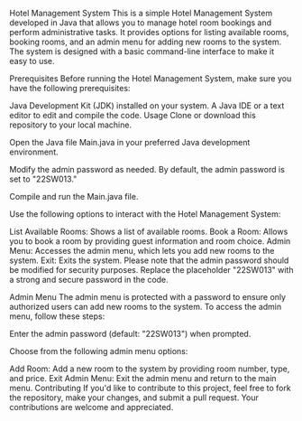 Hotel Management System
This is a simple Hotel Management System developed in Java that allows you to manage hotel room bookings and perform administrative tasks. It provides options for listing available rooms, booking rooms, and an admin menu for adding new rooms to the system. The system is designed with a basic command-line interface to make it easy to use.

Prerequisites
Before running the Hotel Management System, make sure you have the following prerequisites:

Java Development Kit (JDK) installed on your system.
A Java IDE or a text editor to edit and compile the code.
Usage
Clone or download this repository to your local machine.

Open the Java file Main.java in your preferred Java development environment.

Modify the admin password as needed. By default, the admin password is set to "22SW013."

Compile and run the Main.java file.

Use the following options to interact with the Hotel Management System:

List Available Rooms: Shows a list of available rooms.
Book a Room: Allows you to book a room by providing guest information and room choice.
Admin Menu: Accesses the admin menu, which lets you add new rooms to the system.
Exit: Exits the system.
Please note that the admin password should be modified for security purposes. Replace the placeholder "22SW013" with a strong and secure password in the code.

Admin Menu
The admin menu is protected with a password to ensure only authorized users can add new rooms to the system. To access the admin menu, follow these steps:

Enter the admin password (default: "22SW013") when prompted.

Choose from the following admin menu options:

Add Room: Add a new room to the system by providing room number, type, and price.
Exit Admin Menu: Exit the admin menu and return to the main menu.
Contributing
If you'd like to contribute to this project, feel free to fork the repository, make your changes, and submit a pull request. Your contributions are welcome and appreciated.
